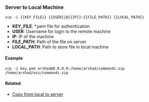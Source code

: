 
### Server to Local Machine

`scp -i {{KEY_FILE}} {{USER}}@{{IP}}:{{FILE_PATH}} {{LOCAL_PATH}}`

- <b>KEY_FILE</b>: *.pem file for authentication
- <b>USER</b>: Username for login to the remote machine
- <b>IP</b>: IP of the machine
- <b>FILE_PATH</b>: Path of the file on server
- <b>LOCAL_PATH</b>: Path to store file in local machine

#### Example

`scp -i key.pem arshad@0.0.0.0:/home/arshad/commands.zip /home/arshad/oss/commands.zip`

#### Related

- [Copy from local to server](scp-local-to-server.md)